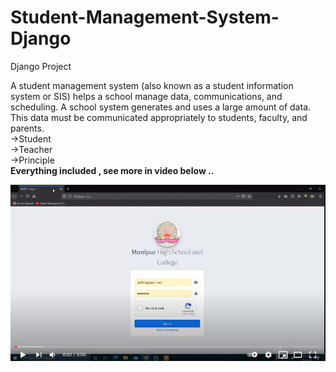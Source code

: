 # Student-Management-System-Django
Django Project

A student management system (also known as a student information system or SIS) helps a school manage data, communications, and scheduling. A school system generates and uses a large amount of data. This data must be communicated appropriately to students, faculty, and parents.
<BR>->Student 
<BR>->Teacher
<BR>->Principle
<BR><B>Everything included , see more in video below ..<B>

[![Watch the video](https://github.com/Abed0711/Student-Management-System-Django/blob/master/University%20Management%20system%20Video/1.JPG)](https://www.youtube.com/watch?v=phy98jbOqUA)
